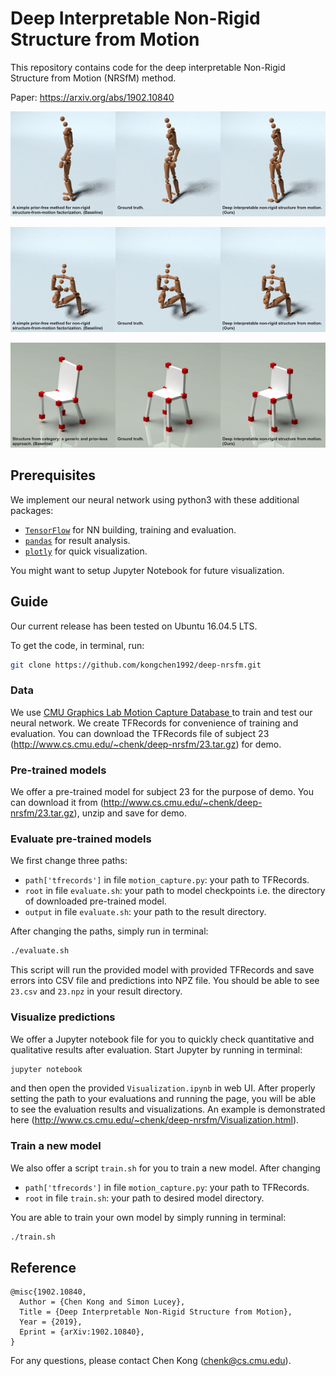 # Deep Interpretable Non-Rigid Structure from Motion
This repository contains code for the deep interpretable Non-Rigid Structure
from Motion (NRSfM) method.

Paper: https://arxiv.org/abs/1902.10840

![](figures/23_13.gif)

![](figures/23_20.gif)

![](figures/chair.gif)

## Prerequisites
We implement our neural network using python3 with these additional packages:
- [`TensorFlow`](https://www.tensorflow.org/) for NN building, training and evaluation.
- [`pandas`](https://pandas.pydata.org/) for result analysis.
- [`plotly`](https://plot.ly/)  for quick visualization.

You might want to setup Jupyter Notebook for future visualization.

## Guide
Our current release has been tested on Ubuntu 16.04.5 LTS.

To get the code, in terminal, run:
```sh
git clone https://github.com/kongchen1992/deep-nrsfm.git
```

### Data
We use [CMU Graphics Lab Motion Capture Database ](http://mocap.cs.cmu.edu/) to
train and test our neural network. We create TFRecords for convenience of
training and evaluation. You can download the TFRecords file of subject 23
(http://www.cs.cmu.edu/~chenk/deep-nrsfm/23.tar.gz) for demo.

### Pre-trained models
We offer a pre-trained model for subject 23 for the purpose of demo. You can
download it from (http://www.cs.cmu.edu/~chenk/deep-nrsfm/23.tar.gz), unzip and save for demo.

### Evaluate pre-trained models
We first change three paths:
- `path['tfrecords']` in file `motion_capture.py`: your path to TFRecords.
- `root` in file `evaluate.sh`: your path to model checkpoints i.e. the directory of downloaded pre-trained model.
- `output` in file `evaluate.sh`: your path to the result directory.

After changing the paths, simply run in terminal:
```sh
./evaluate.sh
```
This script will run the provided model with provided TFRecords and save errors
into CSV file and predictions into NPZ file. You should be able to see `23.csv`
and `23.npz` in your result directory.

### Visualize predictions
We offer a Jupyter notebook file for you to quickly check quantitative and qualitative results after evaluation. Start Jupyter by running in terminal:
```sh
jupyter notebook
```
and then open the provided `Visualization.ipynb` in web UI. After properly setting
the path to your evaluations and running the page, you will be able to see the evaluation results and visualizations. An example is demonstrated here (http://www.cs.cmu.edu/~chenk/deep-nrsfm/Visualization.html).


### Train a new model
We also offer a script `train.sh` for you to train a new model. After changing
- `path['tfrecords']` in file `motion_capture.py`: your path to TFRecords.
- `root` in file `train.sh`: your path to desired model directory.

You are able to train your own model by simply running in terminal:
```sh
./train.sh
```



## Reference

    @misc{1902.10840,
      Author = {Chen Kong and Simon Lucey},
      Title = {Deep Interpretable Non-Rigid Structure from Motion},
      Year = {2019},
      Eprint = {arXiv:1902.10840},
    }

For any questions, please contact Chen Kong (chenk@cs.cmu.edu).
